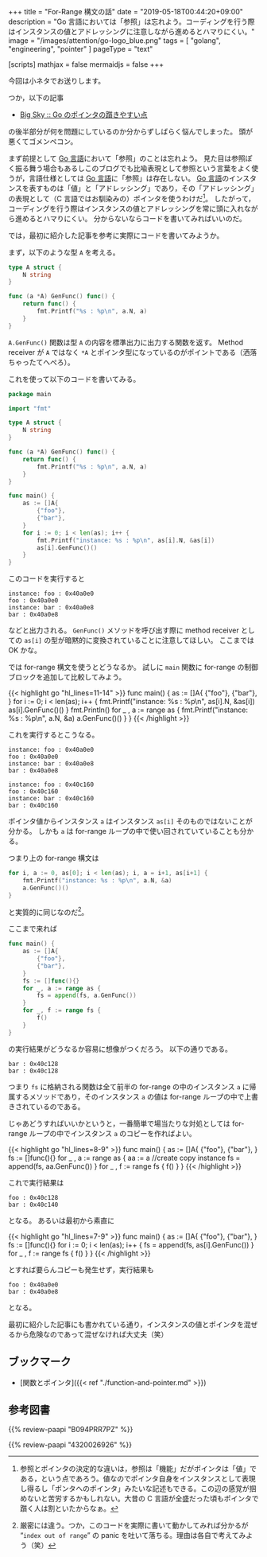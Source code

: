 +++
title = "For-Range 構文の話"
date =  "2019-05-18T00:44:20+09:00"
description = "Go 言語においては「参照」は忘れよう。コーディングを行う際はインスタンスの値とアドレッシングに注意しながら進めるとハマりにくい。"
image = "/images/attention/go-logo_blue.png"
tags = [ "golang", "engineering", "pointer" ]
pageType = "text"

[scripts]
  mathjax = false
  mermaidjs = false
+++

今回は小ネタでお送りします。

つか，以下の記事

- [Big Sky :: Go のポインタの躓きやすい点](https://mattn.kaoriya.net/software/lang/go/20190516095124.htm)

の後半部分が何を問題にしているのか分からずしばらく悩んでしまった。
頭が悪くてゴメンペコン。

まず前提として [Go 言語]において「参照」のことは忘れよう。
見た目は参照ぽく振る舞う場合もあるしこのブログでも比喩表現として参照という言葉をよく使うが，言語仕様としては [Go 言語]に「参照」は存在しない。
[Go 言語]のインスタンスを表すものは「値」と「アドレッシング」であり，その「アドレッシング」の表現として（C 言語ではお馴染みの）ポインタを使うわけだ[^ptr1]。
したがって，コーディングを行う際はインスタンスの値とアドレッシングを常に頭に入れながら進めるとハマりにくい。
分からないならコードを書いてみればいいのだ。

[^ptr1]: 参照とポインタの決定的な違いは，参照は「機能」だがポインタは「値」である，という点であろう。値なのでポインタ自身をインスタンスとして表現し得るし「ポンタへのポインタ」みたいな記述もできる。この辺の感覚が掴めないと苦労するかもしれない。大昔の C 言語が全盛だった頃もポインタで躓く人は割といたからなぁ。

では，最初に紹介した記事を参考に実際にコードを書いてみようか。

まず，以下のような型 `A` を考える。

```go
type A struct {
    N string
}

func (a *A) GenFunc() func() {
    return func() {
        fmt.Printf("%s : %p\n", a.N, a)
    }
}
```

`A.GenFunc()` 関数は型 `A` の内容を標準出力に出力する関数を返す。
Method receiver が `A` ではなく `*A` とポインタ型になっているのがポイントである（洒落ちゃったてへぺろ）。

これを使って以下のコードを書いてみる。

```go
package main

import "fmt"

type A struct {
    N string
}

func (a *A) GenFunc() func() {
    return func() {
        fmt.Printf("%s : %p\n", a.N, a)
    }
}

func main() {
    as := []A{
        {"foo"},
        {"bar"},
    }
    for i := 0; i < len(as); i++ {
        fmt.Printf("instance: %s : %p\n", as[i].N, &as[i])
        as[i].GenFunc()()
    }
}
```

このコードを実行すると

```text
instance: foo : 0x40a0e0
foo : 0x40a0e0
instance: bar : 0x40a0e8
bar : 0x40a0e8
```

などと出力される。
`GenFunc()` メソッドを呼び出す際に method receiver としての `as[i]` の型が暗黙的に変換されていることに注意してほしい。
ここまでは OK かな。

では for-range 構文を使うとどうなるか。
試しに `main` 関数に for-range の制御ブロックを追加して比較してみよう。

{{< highlight go "hl_lines=11-14" >}}
func main() {
    as := []A{
        {"foo"},
        {"bar"},
    }
    for i := 0; i < len(as); i++ {
        fmt.Printf("instance: %s : %p\n", as[i].N, &as[i])
        as[i].GenFunc()()
    }
    fmt.Println()
    for _ , a := range as {
        fmt.Printf("instance: %s : %p\n", a.N, &a)
        a.GenFunc()()
    }
}
{{< /highlight >}}

これを実行するとこうなる。

```text
instance: foo : 0x40a0e0
foo : 0x40a0e0
instance: bar : 0x40a0e8
bar : 0x40a0e8

instance: foo : 0x40c160
foo : 0x40c160
instance: bar : 0x40c160
bar : 0x40c160
```

ポインタ値からインスタンス `a` はインスタンス `as[i]` そのものではないことが分かる。
しかも `a` は for-range ループの中で使い回されていていることも分かる。

つまり上の for-range 構文は

```go
for i, a := 0, as[0]; i < len(as); i, a = i+1, as[i+1] {
    fmt.Printf("instance: %s : %p\n", a.N, &a)
    a.GenFunc()()
}
```

と実質的に同じなのだ[^f1]。

[^f1]: 厳密には違う。つか，このコードを実際に書いて動かしてみれば分かるが “`index out of range`” の panic を吐いて落ちる。理由は各自で考えてみよう（笑）

ここまで来れば

```go
func main() {
    as := []A{
        {"foo"},
        {"bar"},
    }
    fs := []func(){}
    for _, a := range as {
        fs = append(fs, a.GenFunc())
    }
    for _, f := range fs {
        f()
    }
}
```

の実行結果がどうなるか容易に想像がつくだろう。
以下の通りである。

```text
bar : 0x40c128
bar : 0x40c128
```

つまり `fs` に格納される関数は全て前半の for-range の中のインスタンス `a` に帰属するメソッドであり，そのインスタンス `a` の値は for-range ループの中で上書きされているのである。

じゃあどうすればいいかというと，一番簡単で場当たりな対処としては for-range ループの中でインスタンス `a` のコピーを作ればよい。

{{< highlight go "hl_lines=8-9" >}}
func main() {
    as := []A{
        {"foo"},
        {"bar"},
    }
    fs := []func(){}
    for _ , a := range as {
        aa := a //create copy instance
        fs = append(fs, aa.GenFunc())
    }
    for _ , f := range fs {
        f()
    }
}
{{< /highlight >}}


これで実行結果は

```text
foo : 0x40c128
bar : 0x40c140
```

となる。
あるいは最初から素直に

{{< highlight go "hl_lines=7-9" >}}
func main() {
    as := []A{
        {"foo"},
        {"bar"},
    }
    fs := []func(){}
    for i := 0; i < len(as); i++ {
        fs = append(fs, as[i].GenFunc())
    }
    for _ , f := range fs {
        f()
    }
}
{{< /highlight >}}

とすれば要らんコピーも発生せず，実行結果も

```text
foo : 0x40a0e0
bar : 0x40a0e8
```

となる。

最初に紹介した記事にも書かれている通り，インスタンスの値とポインタを混ぜるから危険なのであって混ぜなければ大丈夫（笑）

[Go 言語]: https://golang.org/ "The Go Programming Language"

## ブックマーク

- [関数とポインタ]({{< ref "./function-and-pointer.md" >}})

## 参考図書

{{% review-paapi "B094PRR7PZ" %}} <!-- プログラミング言語Go -->

{{% review-paapi "4320026926" %}} <!-- プログラミング言語C -->
